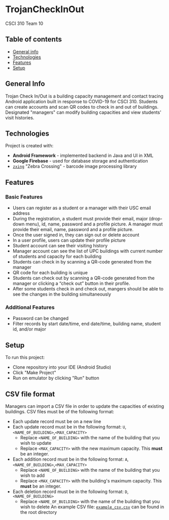 # TrojanCheckInOut
CSCI 310 Team 10
## Table of contents
* [General info](#general-info)
* [Technologies](#technologies)
* [Features](#features)
* [Setup](#setup)

## General Info
Trojan Check In/Out is a building capacity management and contact tracing Android application built in response to COVID-19 for CSCI 310. Students can create accounts and scan QR codes to check in and out of buildings. Designated "managers" can modify building capacities and view students' visit histories.

## Technologies
Project is created with:
* **Android Framework** - implemented backend in Java and UI in XML
* **Google Firebase** - used for database storage and authentication
* [`zxing`](https://github.com/zxing/zxing) "Zebra Crossing" - barcode image processing library

## Features
### Basic Features
* Users can register as a student or a manager with their USC email address
* During the registration, a student must provide their email, major (drop-down menu), id, name, password and a profile picture. A manager must provide their email, name, password and a profile picture.
* Once the user signed in, they can sign out or delete account
* In a user profile, users can update their profile picture
* Student account can see their visiting history
* Manager account can see the list of UPC buildings with current number of students and capacity for each building
* Students can check in by scanning a QR-code generated from the manager
* QR code for each building is unique
* Students can check out by scanning a QR-code generated from the manager or clicking a “check out” button in their profile.
* After some students check in and check out, mangers should be able to see the changes in the building simultaneously
### Additional Features
* Password can be changed
* Filter records by start date/time, end date/time, building name, student id, and/or major
## Setup
To run this project:
* Clone repository into your IDE (Android Studio)
* Click "Make Project"
* Run on emulator by clicking "Run" button
## CSV file format
Managers can import a CSV file in order to update the capacities of existing buildings.
CSV files must be of the following format:
* Each update record must be on a new line
* Each update record must be in the following format: `U`,`<NAME_OF_BUILDING>`,`<MAX_CAPACITY>`
  * Replace `<NAME_OF_BUILDING>` with the name of the building that you wish to update
  * Replace `<MAX_CAPACITY>` with the new maximum capacity. This **must** be an integer.
* Each addition record must be in the following format: `A`,`<NAME_OF_BUILDING>`,`<MAX_CAPACITY>`
  * Replace `<NAME_OF_BUILDING>` with the name of the building that you wish to add
  * Replace `<MAX_CAPACITY>` with the building's maximum capacity. This **must** be an integer.
* Each deletion record must be in the following format: `D`,`<NAME_OF_BUILDING>`
  * Replace `<NAME_OF_BUILDING>` with the name of the building that you wish to delete
An example CSV file: [`example_csv.csv`](./example_csv.csv) can be found in the root directory